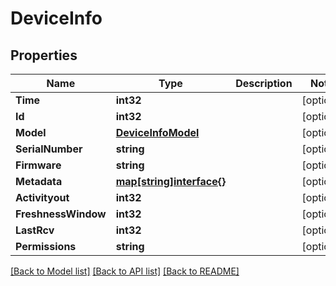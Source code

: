 # DeviceInfo

## Properties
Name | Type | Description | Notes
------------ | ------------- | ------------- | -------------
**Time** | **int32** |  | [optional] 
**Id** | **int32** |  | [optional] 
**Model** | [**DeviceInfoModel**](DeviceInfo_model.md) |  | [optional] 
**SerialNumber** | **string** |  | [optional] 
**Firmware** | **string** |  | [optional] 
**Metadata** | [**map[string]interface{}**](map[string]interface{}.md) |  | [optional] 
**Activityout** | **int32** |  | [optional] 
**FreshnessWindow** | **int32** |  | [optional] 
**LastRcv** | **int32** |  | [optional] 
**Permissions** | **string** |  | [optional] 

[[Back to Model list]](../README.md#documentation-for-models) [[Back to API list]](../README.md#documentation-for-api-endpoints) [[Back to README]](../README.md)


